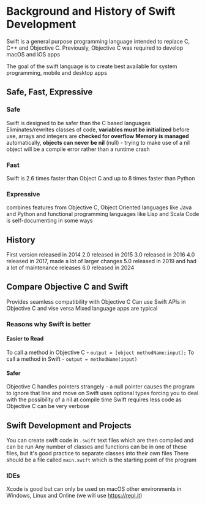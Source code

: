 # Background and History of Swift Development
Swift is a general purpose programming language intended to replace C, C++ and Objective C. 
Previously, Objective C was required to develop macOS and iOS apps

The goal of the swift language is to create best available for system programming, mobile and desktop apps

## Safe, Fast, Expressive
### Safe
Swift is designed to be safer than the C based languages
Eliminates/rewrites classes of code, **variables must be initialized** before use, arrays and integers are **checked for overflow**
**Memory is managed** automatically, **objects can never be nil** (null) - trying to make use of a nil object will be a compile error rather than a runtime crash

### Fast
Swift is 2.6 times faster than Object C and up to 8 times faster than Python

### Expressive
combines features from Objective C, Object Oriented languages like Java and Python and functional programming languages like Lisp and Scala
Code is self-documenting in some ways

## History
First version released in 2014
2.0 released in 2015
3.0 released in 2016
4.0 released in 2017, made a lot of larger changes
5.0 released in 2019 and had a lot of maintenance releases
6.0 released in 2024

## Compare Objective C and Swift
Provides seamless compatibility with Objective C
Can use Swift APIs in Objective C and vise versa
Mixed language apps are typical

### Reasons why Swift is better
#### Easier to Read
To call a method in Objective C - `output = [object methodName:input];`
To call a method in Swift - `output = methodName(input)`

#### Safer
Objective C handles pointers strangely - a null pointer causes the program to ignore that line and move on
Swift uses optional types forcing you to deal with the possibility of a nil at compile time
Swift requires less code as Objective C can be very verbose

## Swift Development and Projects
You can create swift code in `.swift` text files which are then compiled and can be run
Any number of classes and functions can be in one of these files, but it's good practice to separate classes into their own files
There should be a file called `main.swift` which is the starting point of the program

### IDEs
Xcode is good but can only be used on macOS
other environments in Windows, Linux and Online (we will use https://repl.it)
